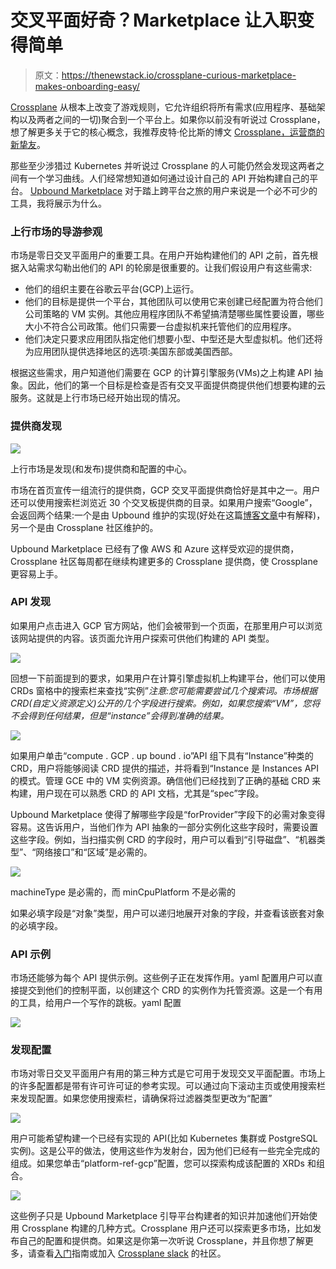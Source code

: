 # 交叉平面好奇？Marketplace 让入职变得简单

> 原文：<https://thenewstack.io/crossplane-curious-marketplace-makes-onboarding-easy/>

[Crossplane](https://www.crossplane.io/) 从根本上改变了游戏规则，它允许组织将所有需求(应用程序、基础架构以及两者之间的一切)聚合到一个平台上。如果你以前没有听说过 Crossplane，想了解更多关于它的核心概念，我推荐皮特·伦比斯的博文 [Crossplane，运营商的新挚友](https://blog.upbound.io/crossplane-operators-new-bff/)。

那些至少涉猎过 Kubernetes 并听说过 Crossplane 的人可能仍然会发现这两者之间有一个学习曲线。人们经常想知道如何通过设计自己的 API 开始构建自己的平台。 [Upbound Marketplace](https://marketplace.upbound.io/) 对于踏上跨平台之旅的用户来说是一个必不可少的工具，我将展示为什么。

### 上行市场的导游参观

市场是零日交叉平面用户的重要工具。在用户开始构建他们的 API 之前，首先根据入站需求勾勒出他们的 API 的轮廓是很重要的。让我们假设用户有这些需求:

*   他们的组织主要在谷歌云平台(GCP)上运行。
*   他们的目标是提供一个平台，其他团队可以使用它来创建已经配置为符合他们公司策略的 VM 实例。其他应用程序团队不希望搞清楚哪些属性要设置，哪些大小不符合公司政策。他们只需要一台虚拟机来托管他们的应用程序。
*   他们决定只要求应用团队指定他们想要小型、中型还是大型虚拟机。他们还将为应用团队提供选择地区的选项:美国东部或美国西部。

根据这些需求，用户知道他们需要在 GCP 的计算引擎服务(VMs)之上构建 API 抽象。因此，他们的第一个目标是检查是否有交叉平面提供商提供他们想要构建的云服务。这就是上行市场已经开始出现的情况。

### 提供商发现

![](img/e5c86ecc62ad2bfa321a042dd4533fa6.png)

上行市场是发现(和发布)提供商和配置的中心。

市场在首页宣传一组流行的提供商，GCP 交叉平面提供商恰好是其中之一。用户还可以使用搜索栏浏览近 30 个交叉板提供商的目录。如果用户搜索“Google”，会返回两个结果:一个是由 Upbound 维护的实现(好处在这篇[博客文章](https://blog.upbound.io/first-official-providers/)中有解释)，另一个是由 Crossplane 社区维护的。

Upbound Marketplace 已经有了像 AWS 和 Azure 这样受欢迎的提供商，Crossplane 社区每周都在继续构建更多的 Crossplane 提供商，使 Crossplane 更容易上手。

### API 发现

如果用户点击进入 GCP 官方网站，他们会被带到一个页面，在那里用户可以浏览该网站提供的内容。该页面允许用户探索可供他们构建的 API 类型。

![](img/cb03d4d8f7b15a56bc511945a825570e.png)

回想一下前面提到的要求，如果用户在计算引擎虚拟机上构建平台，他们可以使用 CRDs 窗格中的搜索栏来查找“实例”*注意:您可能需要尝试几个搜索词。市场根据 CRD(自定义资源定义)公开的几个字段进行搜索。例如，如果您搜索“VM”，您将不会得到任何结果，但是“instance”会得到准确的结果。*

![](img/16f81ac21659b9fdb1ce914126571877.png)

如果用户单击“compute . GCP . up bound . io”API 组下具有“Instance”种类的 CRD，用户将能够阅读 CRD 提供的描述，并将看到“Instance 是 Instances API 的模式。管理 GCE 中的 VM 实例资源。确信他们已经找到了正确的基础 CRD 来构建，用户现在可以熟悉 CRD 的 API 文档，尤其是“spec”字段。

Upbound Marketplace 使得了解哪些字段是“forProvider”字段下的必需对象变得容易。这告诉用户，当他们作为 API 抽象的一部分实例化这些字段时，需要设置这些字段。例如，当扫描实例 CRD 的字段时，用户可以看到“引导磁盘”、“机器类型”、“网络接口”和“区域”是必需的。

![](img/8bd13daf59b4d8a26370c791608d47f7.png)

machineType 是必需的，而 minCpuPlatform 不是必需的

如果必填字段是“对象”类型，用户可以递归地展开对象的字段，并查看该嵌套对象的必填字段。

### API 示例

市场还能够为每个 API 提供示例。这些例子正在发挥作用。yaml 配置用户可以直接提交到他们的控制平面，以创建这个 CRD 的实例作为托管资源。这是一个有用的工具，给用户一个写作的跳板。yaml 配置

![](img/248d50ade686a0985eee32f0eacfbc1b.png)

### 发现配置

市场对零日交叉平面用户有用的第三种方式是它可用于发现交叉平面配置。市场上的许多配置都是带有许可许可证的参考实现。可以通过向下滚动主页或使用搜索栏来发现配置。如果您使用搜索栏，请确保将过滤器类型更改为“配置”

![](img/ab0ba2840f6004ff4cf13bedbbe6a06e.png)

用户可能希望构建一个已经有实现的 API(比如 Kubernetes 集群或 PostgreSQL 实例)。这是公平的做法，使用这些作为发射台，因为他们已经有一些完全完成的组成。如果您单击“platform-ref-gcp”配置，您可以探索构成该配置的 XRDs 和组合。

![](img/5c0d870cdd2d622bee4b0b065aa8d796.png)

这些例子只是 Upbound Marketplace 引导平台构建者的知识并加速他们开始使用 Crossplane 构建的几种方式。Crossplane 用户还可以探索更多市场，比如发布自己的配置和提供商。如果这是你第一次听说 Crossplane，并且你想了解更多，请查看[入门](https://docs.crossplane.io/v1.9/)指南或加入 [Crossplane slack](https://crossplane.slack.com) 的社区。

<svg xmlns:xlink="http://www.w3.org/1999/xlink" viewBox="0 0 68 31" version="1.1"><title>Group</title> <desc>Created with Sketch.</desc></svg>